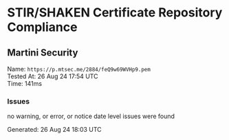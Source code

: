 # STIR/SHAKEN Certificate Repository Compliance

## Martini Security

Name: `https://p.mtsec.me/2884/feQ9w69WVHp9.pem`\
Tested At: 26 Aug 24 17:54 UTC\
Time: 141ms

### Issues

no warning, or error, or notice date level issues were found

Generated: 26 Aug 24 18:03 UTC